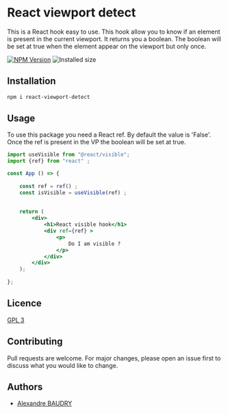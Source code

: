 # React viewport detect
This is a React hook easy to use. This hook allow you to know if an element is present in the current viewport.
It returns you a boolean. The boolean will be set at true when the element appear on the viewport but only once.

[![NPM Version](https://badgen.net/npm/v/react-viewport-detect)](https://www.npmjs.com/package/react-mui-snackbar)
![Installed size](https://badgen.net/packagephobia/install/react-viewport-detect)

## Installation 
```bash
npm i react-viewport-detect
```

## Usage
To use this package you need a React ref. 
By default the value is 'False'. Once the ref is present in the VP the boolean will be set at true.

````jsx
import useVisible from "@react/visible";
import {ref} from "react" ;

const App () => {
    
    const ref = ref() ; 
    const isVisible = useVisible(ref) ;
    
    
    return (
        <div>
            <h1>React visible hook</h1>
            <div ref={ref} >
                <p>
                    Do I am visible ? 
                </p>
            </div>
        </div>
    );
    
};
````

## Licence
[GPL 3](https://www.gnu.org/licenses/gpl-3.0.fr.html)

## Contributing
Pull requests are welcome. For major changes, please open an issue first to discuss what you would like to change.

## Authors 
- [Alexandre BAUDRY](https://github.com/Alexandrebdry)
